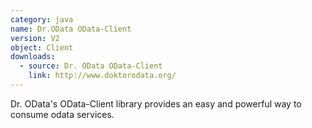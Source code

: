 ```yaml
---
category: java
name: Dr.OData OData-Client
version: V2
object: Client
downloads:
  - source: Dr. OData OData-Client
    link: http://www.doktorodata.org/
---
```

Dr. OData's OData-Client library provides an easy and powerful way to consume odata services. 
